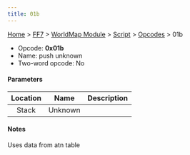 ```yaml
---
title: 01b
---
```


[Home](../../../../Main%20Page.md) > [FF7](../../../../FF7.md) > [WorldMap Module](../../../WorldMap%20Module.md) > [Script](../../Script.md) > [Opcodes](../Opcodes.md) > 01b

-   Opcode: **0x01b**
-   Name: push unknown
-   Two-word opcode: No

#### Parameters

| Location |  Name   | Description |
|:--------:|:-------:|:-----------:|
|  Stack   | Unknown |             |

#### Notes

Uses data from atn table
